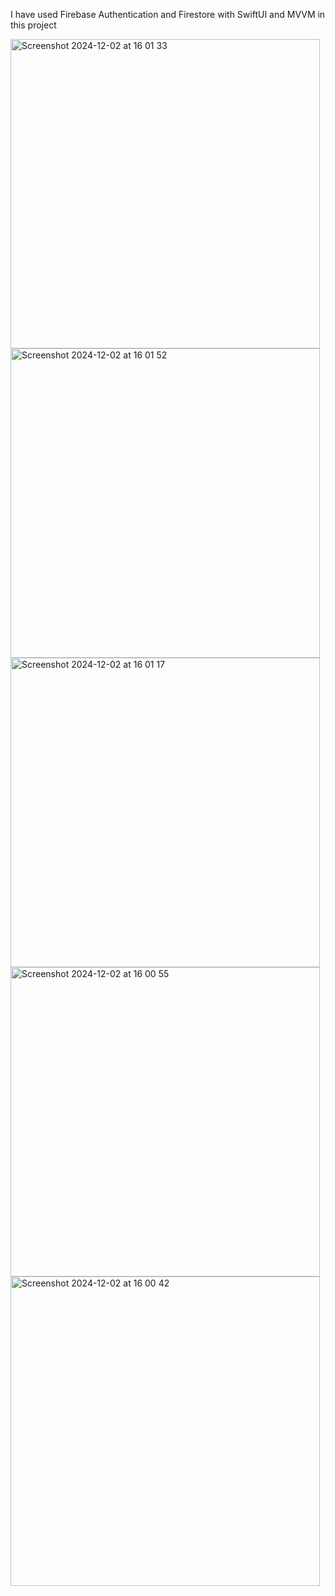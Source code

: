 I have used Firebase Authentication and Firestore with SwiftUI  and MVVM in this project

<img width="495" alt="Screenshot 2024-12-02 at 16 01 33" src="https://github.com/user-attachments/assets/ff21386c-7d1d-45a1-8597-6f45ba5824bc">
<img width="495" alt="Screenshot 2024-12-02 at 16 01 52" src="https://github.com/user-attachments/assets/840f05dd-acca-4fc2-97b3-76dc306ae018">
<img width="495" alt="Screenshot 2024-12-02 at 16 01 17" src="https://github.com/user-attachments/assets/4fe1ac00-af5b-4874-a052-a2143ce9f47f">
<img width="495" alt="Screenshot 2024-12-02 at 16 00 55" src="https://github.com/user-attachments/assets/9a7f4434-b6e3-4c43-ab53-1e677fb1e96e">
<img width="495" alt="Screenshot 2024-12-02 at 16 00 42" src="https://github.com/user-attachments/assets/3989e4d2-18e1-4e31-8e80-404a99057ca3">
